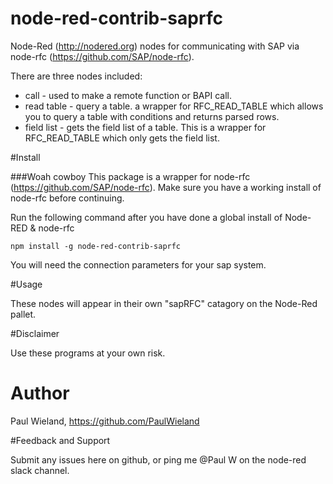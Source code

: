 node-red-contrib-saprfc
=====================

Node-Red (http://nodered.org) nodes for communicating with SAP via node-rfc (https://github.com/SAP/node-rfc).

There are three nodes included:

* call - used to make a remote function or BAPI call.
* read table - query a table. a wrapper for RFC\_READ\_TABLE which allows you to query a table with conditions and returns parsed rows.
* field list - gets the field list of a table. This is a wrapper for RFC\_READ\_TABLE which only gets the field list.


#Install

###Woah cowboy
This package is a wrapper for node-rfc (https://github.com/SAP/node-rfc). Make sure you have a working install of node-rfc before continuing.

Run the following command after you have done a global install of Node-RED & node-rfc

	npm install -g node-red-contrib-saprfc

You will need the connection parameters for your sap system.

#Usage

These nodes will appear in their own "sapRFC" catagory on the Node-Red pallet.


#Disclaimer

Use these programs at your own risk.

# Author

Paul Wieland, https://github.com/PaulWieland

#Feedback and Support

Submit any issues here on github, or ping me @Paul W on the node-red slack channel.
